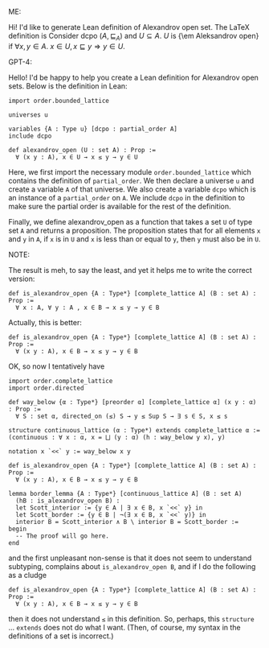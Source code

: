ME:

Hi! I'd like to generate Lean definition of Alexandrov open set. The LaTeX definition is Consider dcpo $(A, \sqsubseteq_{A})$ and $U \subseteq A$.
$U$ is {\em Aleksandrov open} if $\forall x, y \in A.
\ x \in U, x \sqsubseteq y \Rightarrow y \in U$.

GPT-4:

Hello! I'd be happy to help you create a Lean definition for Alexandrov open sets. Below is the definition in Lean:

```lean
import order.bounded_lattice

universes u

variables {A : Type u} [dcpo : partial_order A]
include dcpo

def alexandrov_open (U : set A) : Prop :=
  ∀ (x y : A), x ∈ U → x ≤ y → y ∈ U
```

Here, we first import the necessary module `order.bounded_lattice` which contains the definition of `partial_order`. We then declare a universe `u` and create a variable `A` of that universe. We also create a variable `dcpo` which is an instance of a `partial_order` on `A`. We include `dcpo` in the definition to make sure the partial order is available for the rest of the definition.

Finally, we define alexandrov_open as a function that takes a set `U` of type set `A` and returns a proposition. The proposition states that for all elements `x` and `y` in `A`, if `x` is in `U` and `x` is less than or equal to `y`, then `y` must also be in `U`.

NOTE:

The result is meh, to say the least, and yet it helps me to write the correct version:

```lean
def is_alexandrov_open {A : Type*} [complete_lattice A] (B : set A) : Prop :=
  ∀ x : A, ∀ y : A , x ∈ B → x ≤ y → y ∈ B
```

Actually, this is better:

```lean
def is_alexandrov_open {A : Type*} [complete_lattice A] (B : set A) : Prop :=
  ∀ (x y : A), x ∈ B → x ≤ y → y ∈ B
```

OK, so now I tentatively have

```lean
import order.complete_lattice
import order.directed

def way_below {α : Type*} [preorder α] [complete_lattice α] (x y : α) : Prop :=
  ∀ S : set α, directed_on (≤) S → y ≤ Sup S → ∃ s ∈ S, x ≤ s

structure continuous_lattice (α : Type*) extends complete_lattice α :=
(continuous : ∀ x : α, x = ⨆ (y : α) (h : way_below y x), y)

notation x `<<` y := way_below x y

def is_alexandrov_open {A : Type*} [complete_lattice A] (B : set A) : Prop :=
  ∀ (x y : A), x ∈ B → x ≤ y → y ∈ B

lemma border_lemma {A : Type*} [continuous_lattice A] (B : set A) 
  (hB : is_alexandrov_open B) :
  let Scott_interior := {y ∈ A | ∃ x ∈ B, x `<<` y} in
  let Scott_border := {y ∈ B | ¬(∃ x ∈ B, x `<<` y)} in
  interior B = Scott_interior ∧ B \ interior B = Scott_border :=
begin
  -- The proof will go here.
end
```

and the first unpleasant non-sense is that it does not seem to understand subtyping,
complains about `is_alexandrov_open B`, and if I do the following as a cludge

```lean
def is_alexandrov_open {A : Type*} [complete_lattice A] (B : set A) : Prop :=
  ∀ (x y : A), x ∈ B → x ≤ y → y ∈ B
```

then it does not understand `≤` in this definition. So, perhaps, this
`structure` ... `extends` does not do what I want. (Then, of course,
my syntax in the definitions of a set is incorrect.)
